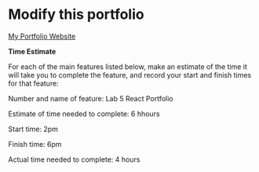 # Modify this portfolio

[My Portfolio Website](https://jazzy-cendol-2754e6.netlify.app/)

**Time Estimate**

For each of the main features listed below, make an estimate of the time it will take you to complete the feature, and record your start and finish times for that feature:

Number and name of feature: Lab 5 React Portfolio

Estimate of time needed to complete: 6 hhours

Start time: 2pm

Finish time: 6pm

Actual time needed to complete: 4 hours

